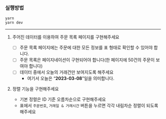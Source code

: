 ### 실행방법

```
yarn
yarn dev
```

---

1. 주어진 데이터를 이용하여 주문 목록 페이지를 구현해주세요

   - [ ] 주문 목록 페이지에는 주문에 대한 모든 정보를 표 형태로 확인할 수 있어야 합니다.
   - [ ] 주문 목록은 페이지네이션이 구현되어야 합니다(한 페이지에 50건의 주문이 보여야 합니다)
   - [ ] 데이터 중에서 오늘의 거래건만 보여지도록 해주세요
     - 여기서 오늘은 “**2023-03-08**”일을 의미합니다.

2. 정렬 기능을 구현해주세요
   - 기본 정렬은 ID 기준 오름차순으로 구현해주세요
   - 표에서 `주문번호`, `거래일 & 거래시간` 버튼을 누르면 각각 내림차순 정렬이 되도록 해주세요
